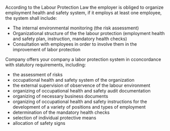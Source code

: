 According to the Labour Protection Law the employer is obliged to organize employment health and safety system, if it employs at least one employee, the system shall include:
- The internal environmental monitoring (the risk assessment)
- Organizational structure of the the labour protection (employment health and safety plan, instruction, mandatory health checks)
- Consultation with employees in order to involve them in the improvement of labor protection

Company offers your company a labor protection system in cconcordance with statutory requirements, including:
- the assessment of risks
- occupational health and safety system of the organization
- the external supervision of observence of the labour environment
- organizing of occupational health and safety audit documentation
- organizing of necessary business documents
- organizing of occupational health and safety instructions for the development of a variety of positions and types of employment
- determination of the mandatory health checks
- selection of individual protective means
- allocation of safety signs